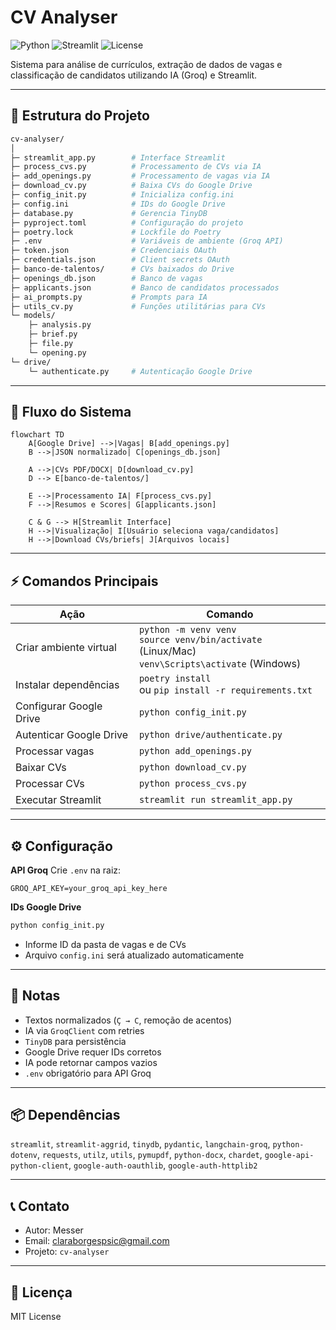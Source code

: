 # CV Analyser

![Python](https://img.shields.io/badge/python-3.13+-blue)
![Streamlit](https://img.shields.io/badge/streamlit-1.29+-orange)
![License](https://img.shields.io/badge/license-MIT-green)

Sistema para análise de currículos, extração de dados de vagas e classificação de candidatos utilizando IA (Groq) e Streamlit.

---

## 📂 Estrutura do Projeto

```bash
cv-analyser/
│
├─ streamlit_app.py        # Interface Streamlit
├─ process_cvs.py          # Processamento de CVs via IA
├─ add_openings.py         # Processamento de vagas via IA
├─ download_cv.py          # Baixa CVs do Google Drive
├─ config_init.py          # Inicializa config.ini
├─ config.ini              # IDs do Google Drive
├─ database.py             # Gerencia TinyDB
├─ pyproject.toml          # Configuração do projeto
├─ poetry.lock             # Lockfile do Poetry
├─ .env                    # Variáveis de ambiente (Groq API)
├─ token.json              # Credenciais OAuth
├─ credentials.json        # Client secrets OAuth
├─ banco-de-talentos/      # CVs baixados do Drive
├─ openings_db.json        # Banco de vagas
├─ applicants.json         # Banco de candidatos processados
├─ ai_prompts.py           # Prompts para IA
├─ utils_cv.py             # Funções utilitárias para CVs
└─ models/
    ├─ analysis.py
    ├─ brief.py
    ├─ file.py
    └─ opening.py
└─ drive/
    └─ authenticate.py     # Autenticação Google Drive
````

---

## 🔄 Fluxo do Sistema

```mermaid
flowchart TD
    A[Google Drive] -->|Vagas| B[add_openings.py]
    B -->|JSON normalizado| C[openings_db.json]
    
    A -->|CVs PDF/DOCX| D[download_cv.py]
    D --> E[banco-de-talentos/]
    
    E -->|Processamento IA| F[process_cvs.py]
    F -->|Resumos e Scores| G[applicants.json]
    
    C & G --> H[Streamlit Interface]
    H -->|Visualização| I[Usuário seleciona vaga/candidatos]
    H -->|Download CVs/briefs| J[Arquivos locais]
```

---

## ⚡ Comandos Principais

| Ação                    | Comando                                                                                                  |
| ----------------------- | -------------------------------------------------------------------------------------------------------- |
| Criar ambiente virtual  | `python -m venv venv` <br> `source venv/bin/activate` (Linux/Mac) <br> `venv\Scripts\activate` (Windows) |
| Instalar dependências   | `poetry install` <br> ou `pip install -r requirements.txt`                                               |
| Configurar Google Drive | `python config_init.py`                                                                                  |
| Autenticar Google Drive | `python drive/authenticate.py`                                                                           |
| Processar vagas         | `python add_openings.py`                                                                                 |
| Baixar CVs              | `python download_cv.py`                                                                                  |
| Processar CVs           | `python process_cvs.py`                                                                                  |
| Executar Streamlit      | `streamlit run streamlit_app.py`                                                                         |

---

## ⚙️ Configuração

**API Groq**
Crie `.env` na raiz:

```env
GROQ_API_KEY=your_groq_api_key_here
```

**IDs Google Drive**

```bash
python config_init.py
```

* Informe ID da pasta de vagas e de CVs
* Arquivo `config.ini` será atualizado automaticamente

---

## 📌 Notas

* Textos normalizados (`Ç → C`, remoção de acentos)
* IA via `GroqClient` com retries
* `TinyDB` para persistência
* Google Drive requer IDs corretos
* IA pode retornar campos vazios
* `.env` obrigatório para API Groq

---

## 📦 Dependências

`streamlit`, `streamlit-aggrid`, `tinydb`, `pydantic`, `langchain-groq`, `python-dotenv`, `requests`, `utilz`, `utils`, `pymupdf`, `python-docx`, `chardet`, `google-api-python-client`, `google-auth-oauthlib`, `google-auth-httplib2`

---

## 📞 Contato

* Autor: Messer
* Email: [claraborgespsic@gmail.com](mailto:claraborgespsic@gmail.com)
* Projeto: `cv-analyser`

---

## 📝 Licença

MIT License
